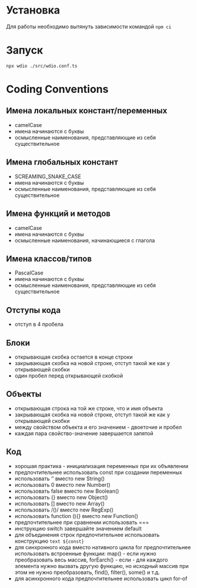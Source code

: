 # Установка
Для работы необходимо вытянуть зависимости командой 
`npm ci`

# Запуск
`npx wdio ./src/wdio.conf.ts`

# Coding Conventions
## Имена локальных констант/переменных
- camelCase
- имена начинаются с буквы
- осмысленные наименования, представляющие из себя существительное

## Имена глобальных констант
- SCREAMING_SNAKE_CASE
- имена начинаются с буквы
- осмысленные наименования, представляющие из себя существительное

## Имена функций и методов
- camelCase
- имена начинаются с буквы
- осмысленные наименования, начинающиеся с глагола

## Имена классов/типов
- PascalCase
- имена начинаются с буквы
- осмысленные наименования, представляющие из себя существительное

## Отступы кода
- отступ в 4 пробела

## Блоки
- открывающая скобка остается в конце строки
- закрывающая скобка на новой строке, отступ такой же как у открывающей скобки
- один пробел перед открывающей скобкой

## Объекты
- открывающая строка на той же строке, что и имя объекта
- закрывающая скобка на новой строке, отступ такой же как у открывающей скобки
- между свойством объекта и его значением - двоеточие и пробел
- каждая пара свойство-значение завершается запятой

## Код
- хорошая практика - инициализация переменных при их объявлении
- предпочтительнее использовать const при создании переменных
- использовать ‘’ вместо new String()
- использовать 0 вместо new Number()
- использовать false вместо new Boolean()
- использовать {} вместо new Object()
- использовать [] вместо new Array()
- использовать /()/ вместо new RegExp()
- использовать function (){} вместо new Function()
- предпочтительнее при сравнении использовать ===
- инструкцию switch завершайте значением default
- для объединения строк предпочтительнее использовать конструкцию `text ${const}`
- для синхронного кода вместо нативного цикла for предпочтительнее использовать встроенные функции: map() - если нужно преобразовать весь массив, forEarch() - если - для каждого элемента нужно вызвать другую функцию, но исходный массив при этом не нужно преобразовать, find(), filter(), some() и т.д.
- для acинхронного кода предпочтительнее использовать цикл for-of

